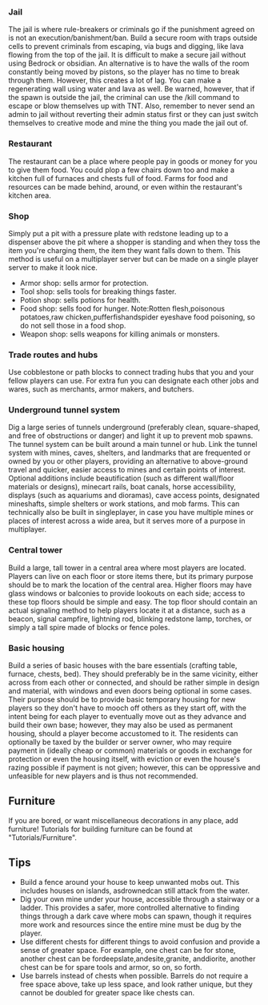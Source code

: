 ### Jail
The jail is where rule-breakers or criminals go if the punishment agreed on is not an execution/banishment/ban. Build a secure room with traps outside cells to prevent criminals from escaping, via bugs and digging, like lava flowing from the top of the jail. It is difficult to make a secure jail without using Bedrock or obsidian. An alternative is to have the walls of the room constantly being moved by pistons, so the player has no time to break through them. However, this creates a lot of lag. You can make a regenerating wall using water and lava as well. Be warned, however, that if the spawn is outside the jail, the criminal can use the /kill command to escape or blow themselves up with TNT. Also, remember to never send an admin to jail without reverting their admin status first or they can just switch themselves to creative mode and mine the thing you made the jail out of.

### Restaurant
The restaurant can be a place where people pay in goods or money for you to give them food. You could plop a few chairs down too and make a kitchen full of furnaces and chests full of food. Farms for food and resources can be made behind, around, or even within the restaurant's kitchen area.

### Shop
Simply put a pit with a pressure plate with redstone leading up to a dispenser above the pit where a shopper is standing and when they toss the item you're charging them, the item they want falls down to them. This method is useful on a multiplayer server but can be made on a single player server to make it look nice.

- Armor shop: sells armor for protection.
- Tool shop: sells tools for breaking things faster.
- Potion shop: sells potions for health.
- Food shop: sells food for hunger. Note:Rotten flesh,poisonous potatoes,raw chicken,pufferfishandspider eyeshave food poisoning, so do not sell those in a food shop.
- Weapon shop: sells weapons for killing animals or monsters.

### Trade routes and hubs
Use cobblestone or path blocks to connect trading hubs that you and your fellow players can use. For extra fun you can designate each other jobs and wares, such as merchants, armor makers, and butchers.

### Underground tunnel system
Dig a large series of tunnels underground (preferably clean, square-shaped, and free of obstructions or danger) and light it up to prevent mob spawns. The tunnel system can be built around a main tunnel or hub. Link the tunnel system with mines, caves, shelters, and landmarks that are frequented or owned by you or other players, providing an alternative to above-ground travel and quicker, easier access to mines and certain points of interest. Optional additions include beautification (such as different wall/floor materials or designs), minecart rails, boat canals, horse accessibility, displays (such as aquariums and dioramas), cave access points, designated mineshafts, simple shelters or work stations, and mob farms. This can technically also be built in singleplayer, in case you have multiple mines or places of interest across a wide area, but it serves more of a purpose in multiplayer.

### Central tower
Build a large, tall tower in a central area where most players are located. Players can live on each floor or store items there, but its primary purpose should be to mark the location of the central area. Higher floors may have glass windows or balconies to provide lookouts on each side; access to these top floors should be simple and easy. The top floor should contain an actual signaling method to help players locate it at a distance, such as a beacon, signal campfire, lightning rod, blinking redstone lamp, torches, or simply a tall spire made of blocks or fence poles.

### Basic housing
Build a series of basic houses with the bare essentials (crafting table, furnace, chests, bed). They should preferably be in the same vicinity, either across from each other or connected, and should be rather simple in design and material, with windows and even doors being optional in some cases. Their purpose should be to provide basic temporary housing for new players so they don't have to mooch off others as they start off, with the intent being for each player to eventually move out as they advance and build their own base; however, they may also be used as permanent housing, should a player become accustomed to it. The residents can optionally be taxed by the builder or server owner, who may require payment in (ideally cheap or common) materials or goods in exchange for protection or even the housing itself, with eviction or even the house's razing possible if payment is not given; however, this can be oppressive and unfeasible for new players and is thus not recommended.

## Furniture
If you are bored, or want miscellaneous decorations in any place, add furniture! Tutorials for building furniture can be found at "Tutorials/Furniture".

## Tips
- Build a fence around your house to keep unwanted mobs out. This includes houses on islands, asdrownedcan still attack from the water.
- Dig your own mine under your house, accessible through a stairway or a ladder. This provides a safer, more controlled alternative to finding things through a dark cave where mobs can spawn, though it requires more work and resources since the entire mine must be dug by the player.
- Use different chests for different things to avoid confusion and provide a sense of greater space. For example, one chest can be for stone, another chest can be fordeepslate,andesite,granite, anddiorite, another chest can be for spare tools and armor, so on, so forth.
- Use barrels instead of chests when possible. Barrels do not require a free space above, take up less space, and look rather unique, but they cannot be doubled for greater space like chests can.


